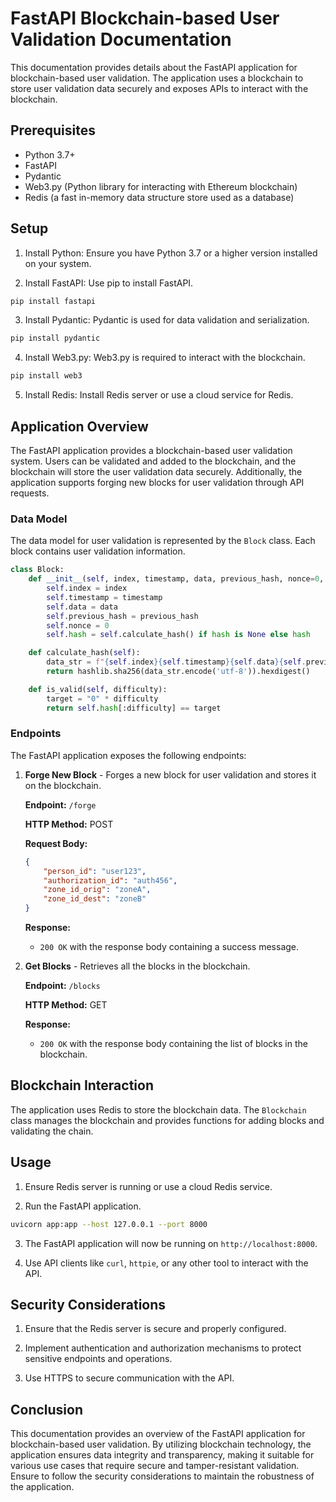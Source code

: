 # FastAPI Blockchain-based User Validation Documentation

This documentation provides details about the FastAPI application for blockchain-based user validation. The application uses a blockchain to store user validation data securely and exposes APIs to interact with the blockchain.

## Prerequisites

- Python 3.7+
- FastAPI
- Pydantic
- Web3.py (Python library for interacting with Ethereum blockchain)
- Redis (a fast in-memory data structure store used as a database)

## Setup

1. Install Python: Ensure you have Python 3.7 or a higher version installed on your system.

2. Install FastAPI: Use pip to install FastAPI.

```bash
pip install fastapi
```

3. Install Pydantic: Pydantic is used for data validation and serialization.

```bash
pip install pydantic
```

4. Install Web3.py: Web3.py is required to interact with the blockchain.

```bash
pip install web3
```

5. Install Redis: Install Redis server or use a cloud service for Redis.

## Application Overview

The FastAPI application provides a blockchain-based user validation system. Users can be validated and added to the blockchain, and the blockchain will store the user validation data securely. Additionally, the application supports forging new blocks for user validation through API requests.

### Data Model

The data model for user validation is represented by the `Block` class. Each block contains user validation information.

```python
class Block:
    def __init__(self, index, timestamp, data, previous_hash, nonce=0, hash=None):
        self.index = index
        self.timestamp = timestamp
        self.data = data
        self.previous_hash = previous_hash
        self.nonce = 0
        self.hash = self.calculate_hash() if hash is None else hash

    def calculate_hash(self):
        data_str = f"{self.index}{self.timestamp}{self.data}{self.previous_hash}{self.nonce}"
        return hashlib.sha256(data_str.encode('utf-8')).hexdigest()

    def is_valid(self, difficulty):
        target = "0" * difficulty
        return self.hash[:difficulty] == target
```

### Endpoints

The FastAPI application exposes the following endpoints:

1. **Forge New Block** - Forges a new block for user validation and stores it on the blockchain.

   **Endpoint:** `/forge`

   **HTTP Method:** POST

   **Request Body:**

   ```json
   {
       "person_id": "user123",
       "authorization_id": "auth456",
       "zone_id_orig": "zoneA",
       "zone_id_dest": "zoneB"
   }
   ```

   **Response:**

   - `200 OK` with the response body containing a success message.

2. **Get Blocks** - Retrieves all the blocks in the blockchain.

   **Endpoint:** `/blocks`

   **HTTP Method:** GET

   **Response:**

   - `200 OK` with the response body containing the list of blocks in the blockchain.

## Blockchain Interaction

The application uses Redis to store the blockchain data. The `Blockchain` class manages the blockchain and provides functions for adding blocks and validating the chain.

## Usage

1. Ensure Redis server is running or use a cloud Redis service.

2. Run the FastAPI application.

```bash
uvicorn app:app --host 127.0.0.1 --port 8000
```

3. The FastAPI application will now be running on `http://localhost:8000`.

4. Use API clients like `curl`, `httpie`, or any other tool to interact with the API.

## Security Considerations

1. Ensure that the Redis server is secure and properly configured.

2. Implement authentication and authorization mechanisms to protect sensitive endpoints and operations.

3. Use HTTPS to secure communication with the API.

## Conclusion

This documentation provides an overview of the FastAPI application for blockchain-based user validation. By utilizing blockchain technology, the application ensures data integrity and transparency, making it suitable for various use cases that require secure and tamper-resistant validation. Ensure to follow the security considerations to maintain the robustness of the application.